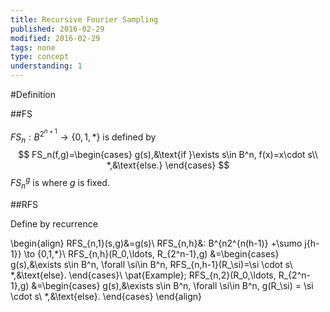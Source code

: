 ```yaml
---
title: Recursive Fourier Sampling
published: 2016-02-29
modified: 2016-02-29
tags: none
type: concept
understanding: 1
---
```


#Definition

##FS

$FS_n:B^{2^{n+1}} \to \{0,1,*\}$ is defined by
$$
FS_n(f,g)=\begin{cases}
g(s),&\text{if }\exists s\in B^n, f(x)=x\cdot s\\
*,&\text{else.}
\end{cases}
$$
$FS_n^g$ is where $g$ is fixed.

##RFS

Define by recurrence

\begin{align}
RFS_{n,1}(s,g)&=g(s)\\
RFS_{n,h}&: B^{n2^{n(h-1)} +\sumo j{h-1}} \to \{0,1,*\}\\
RFS_{n,h}(R_0,\ldots, R_{2^n-1},g) &=\begin{cases}
g(s),&\exists s\in B^n, \forall \si\in B^n, RFS_{n,h-1}(R_\si)=\si \cdot s\\
*,&\text{else}.
\end{cases}\\
\pat{Example}\; RFS_{n,2}(R_0,\ldots, R_{2^n-1},g) &=\begin{cases}
g(s),&\exists s\in B^n, \forall \si\in B^n, g(R_\si) = \si \cdot s\\
*,&\text{else}.
\end{cases}
\end{align}
